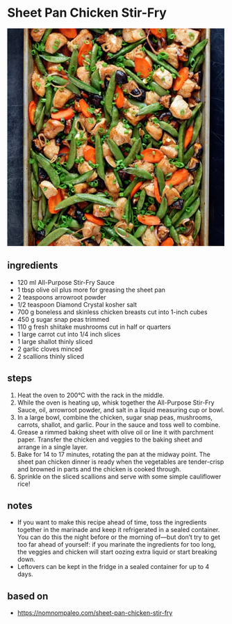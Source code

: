 # Sheet Pan Chicken Stir-Fry

![Sheet Pan Chicken Stir-Fry](images/sheet-pan-chicken-stir-fry.jpg)

## ingredients

- 120 ml All-Purpose Stir-Fry Sauce
- 1 tbsp olive oil plus more for greasing the sheet pan
- 2 teaspoons arrowroot powder
- 1/2 teaspoon Diamond Crystal kosher salt
- 700 g boneless and skinless chicken breasts cut into 1-inch cubes
- 450 g sugar snap peas trimmed
- 110 g fresh shiitake mushrooms cut in half or quarters
- 1 large carrot cut into 1/4 inch slices
- 1 large shallot thinly sliced
- 2 garlic cloves minced
- 2 scallions thinly sliced

## steps

1. Heat the oven to 200°C with the rack in the middle.
2. While the oven is heating up, whisk together the All-Purpose Stir-Fry Sauce, oil, arrowroot powder, and salt in a liquid measuring cup or bowl.
3. In a large bowl, combine the chicken, sugar snap peas, mushrooms, carrots, shallot, and garlic. Pour in the sauce and toss well to combine.
4. Grease a rimmed baking sheet with olive oil or line it with parchment paper. Transfer the chicken and veggies to the baking sheet and arrange in a single layer.
5. Bake for 14 to 17 minutes, rotating the pan at the midway point. The sheet pan chicken dinner is ready when the vegetables are tender-crisp and browned in parts and the chicken is cooked through.
6. Sprinkle on the sliced scallions and serve with some simple cauliflower rice!

## notes

- If you want to make this recipe ahead of time, toss the ingredients together in the marinade and keep it refrigerated in a sealed container. You can do this the night before or the morning of—but don’t try to get too far ahead of yourself: if you marinate the ingredients for too long, the veggies and chicken will start oozing extra liquid or start breaking down.
- Leftovers can be kept in the fridge in a sealed container for up to 4 days.

## based on

- https://nomnompaleo.com/sheet-pan-chicken-stir-fry
